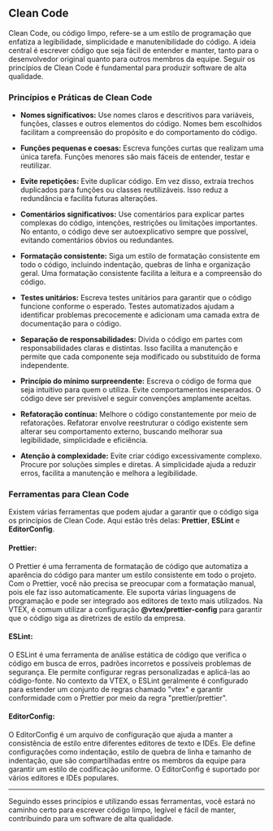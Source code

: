 ## Clean Code

Clean Code, ou código limpo, refere-se a um estilo de programação que enfatiza a legibilidade, simplicidade e manutenibilidade do código. A ideia central é escrever código que seja fácil de entender e manter, tanto para o desenvolvedor original quanto para outros membros da equipe. Seguir os princípios de Clean Code é fundamental para produzir software de alta qualidade.

### Princípios e Práticas de Clean Code

- **Nomes significativos:** Use nomes claros e descritivos para variáveis, funções, classes e outros elementos do código. Nomes bem escolhidos facilitam a compreensão do propósito e do comportamento do código.

- **Funções pequenas e coesas:** Escreva funções curtas que realizam uma única tarefa. Funções menores são mais fáceis de entender, testar e reutilizar.

- **Evite repetições:** Evite duplicar código. Em vez disso, extraia trechos duplicados para funções ou classes reutilizáveis. Isso reduz a redundância e facilita futuras alterações.

- **Comentários significativos:** Use comentários para explicar partes complexas do código, intenções, restrições ou limitações importantes. No entanto, o código deve ser autoexplicativo sempre que possível, evitando comentários óbvios ou redundantes.

- **Formatação consistente:** Siga um estilo de formatação consistente em todo o código, incluindo indentação, quebras de linha e organização geral. Uma formatação consistente facilita a leitura e a compreensão do código.

- **Testes unitários:** Escreva testes unitários para garantir que o código funcione conforme o esperado. Testes automatizados ajudam a identificar problemas precocemente e adicionam uma camada extra de documentação para o código.

- **Separação de responsabilidades:** Divida o código em partes com responsabilidades claras e distintas. Isso facilita a manutenção e permite que cada componente seja modificado ou substituído de forma independente.

- **Princípio do mínimo surpreendente:** Escreva o código de forma que seja intuitivo para quem o utiliza. Evite comportamentos inesperados. O código deve ser previsível e seguir convenções amplamente aceitas.

- **Refatoração contínua:** Melhore o código constantemente por meio de refatorações. Refatorar envolve reestruturar o código existente sem alterar seu comportamento externo, buscando melhorar sua legibilidade, simplicidade e eficiência.

- **Atenção à complexidade:** Evite criar código excessivamente complexo. Procure por soluções simples e diretas. A simplicidade ajuda a reduzir erros, facilita a manutenção e melhora a legibilidade.

### Ferramentas para Clean Code

Existem várias ferramentas que podem ajudar a garantir que o código siga os princípios de Clean Code. Aqui estão três delas: **Prettier**, **ESLint** e **EditorConfig**.

#### **Prettier:**
O Prettier é uma ferramenta de formatação de código que automatiza a aparência do código para manter um estilo consistente em todo o projeto. Com o Prettier, você não precisa se preocupar com a formatação manual, pois ele faz isso automaticamente. Ele suporta várias linguagens de programação e pode ser integrado aos editores de texto mais utilizados. Na VTEX, é comum utilizar a configuração **@vtex/prettier-config** para garantir que o código siga as diretrizes de estilo da empresa.

#### **ESLint:**
O ESLint é uma ferramenta de análise estática de código que verifica o código em busca de erros, padrões incorretos e possíveis problemas de segurança. Ele permite configurar regras personalizadas e aplicá-las ao código-fonte. No contexto da VTEX, o ESLint geralmente é configurado para estender um conjunto de regras chamado "vtex" e garantir conformidade com o Prettier por meio da regra "prettier/prettier".

#### **EditorConfig:**
O EditorConfig é um arquivo de configuração que ajuda a manter a consistência de estilo entre diferentes editores de texto e IDEs. Ele define configurações como indentação, estilo de quebra de linha e tamanho de indentação, que são compartilhadas entre os membros da equipe para garantir um estilo de codificação uniforme. O EditorConfig é suportado por vários editores e IDEs populares.

---

Seguindo esses princípios e utilizando essas ferramentas, você estará no caminho certo para escrever código limpo, legível e fácil de manter, contribuindo para um software de alta qualidade.
